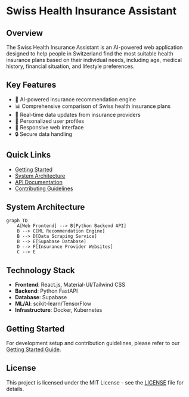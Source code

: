 # Swiss Health Insurance Assistant

## Overview

The Swiss Health Insurance Assistant is an AI-powered web application designed to help people in Switzerland find the most suitable health insurance plans based on their individual needs, including age, medical history, financial situation, and lifestyle preferences.

## Key Features

- 🤖 AI-powered insurance recommendation engine
- 📊 Comprehensive comparison of Swiss health insurance plans
- 🔄 Real-time data updates from insurance providers
- 👤 Personalized user profiles
- 📱 Responsive web interface
- 🔒 Secure data handling

## Quick Links

- [Getting Started](getting-started/overview.md)
- [System Architecture](architecture/system-overview.md)
- [API Documentation](api/overview.md)
- [Contributing Guidelines](contributing/guidelines.md)

## System Architecture

```mermaid
graph TD
    A[Web Frontend] --> B[Python Backend API]
    B --> C[ML Recommendation Engine]
    B --> D[Data Scraping Service]
    B --> E[Supabase Database]
    D --> F[Insurance Provider Websites]
    C --> E
```

## Technology Stack

- **Frontend**: React.js, Material-UI/Tailwind CSS
- **Backend**: Python FastAPI
- **Database**: Supabase
- **ML/AI**: scikit-learn/TensorFlow
- **Infrastructure**: Docker, Kubernetes

## Getting Started

For development setup and contribution guidelines, please refer to our [Getting Started Guide](getting-started/overview.md).

## License

This project is licensed under the MIT License - see the [LICENSE](LICENSE) file for details.